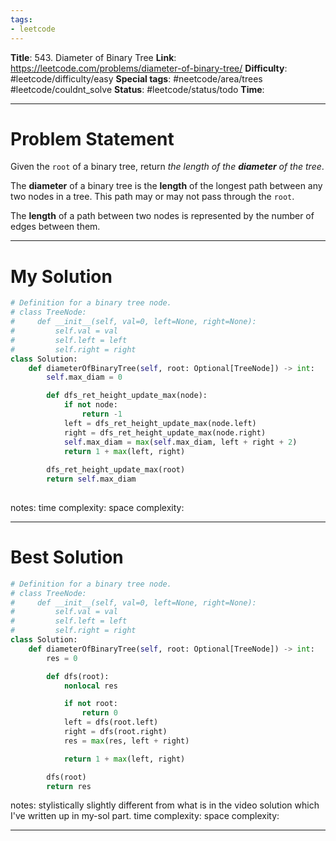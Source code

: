 ```yaml
---
tags:
- leetcode
---
```

**Title**: 543. Diameter of Binary Tree
**Link**: https://leetcode.com/problems/diameter-of-binary-tree/
**Difficulty**: #leetcode/difficulty/easy 
**Special tags**: #neetcode/area/trees #leetcode/couldnt_solve 
**Status**: #leetcode/status/todo 
**Time**: 

---
# Problem Statement
Given the `root` of a binary tree, return _the length of the **diameter** of the tree_.

The **diameter** of a binary tree is the **length** of the longest path between any two nodes in a tree. This path may or may not pass through the `root`.

The **length** of a path between two nodes is represented by the number of edges between them.

---
# My Solution
```python
# Definition for a binary tree node.
# class TreeNode:
#     def __init__(self, val=0, left=None, right=None):
#         self.val = val
#         self.left = left
#         self.right = right
class Solution:
    def diameterOfBinaryTree(self, root: Optional[TreeNode]) -> int:
        self.max_diam = 0

        def dfs_ret_height_update_max(node):
            if not node:
                return -1
            left = dfs_ret_height_update_max(node.left)
            right = dfs_ret_height_update_max(node.right)
            self.max_diam = max(self.max_diam, left + right + 2)
            return 1 + max(left, right)
        
        dfs_ret_height_update_max(root)
        return self.max_diam
            
```
notes: 
time complexity: 
space complexity: 

---
# Best Solution
```python
# Definition for a binary tree node.
# class TreeNode:
#     def __init__(self, val=0, left=None, right=None):
#         self.val = val
#         self.left = left
#         self.right = right
class Solution:
    def diameterOfBinaryTree(self, root: Optional[TreeNode]) -> int:
        res = 0

        def dfs(root):
            nonlocal res

            if not root:
                return 0
            left = dfs(root.left)
            right = dfs(root.right)
            res = max(res, left + right)

            return 1 + max(left, right)

        dfs(root)
        return res

```
notes: stylistically slightly different from what is in the video solution which I've written up in my-sol part.
time complexity: 
space complexity: 

---

